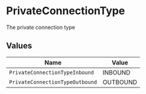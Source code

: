 # PrivateConnectionType

The private connection type


## Values

| Name                            | Value                           |
| ------------------------------- | ------------------------------- |
| `PrivateConnectionTypeInbound`  | INBOUND                         |
| `PrivateConnectionTypeOutbound` | OUTBOUND                        |